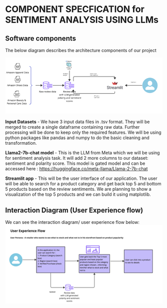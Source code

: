 
# COMPONENT SPECFICATION for SENTIMENT ANALYSIS USING LLMs

## Software components

The below diagram describes the architecture components of our project

![Component Diagram ](<Sentiment Analysis using Llama2.png>)

__Input Datasets__ - We have 3 input data files in .tsv format. They will be merged to create a single dataframe containing raw data. Further processing will be done to keep only the required features. We will be using python packages like pandas and numpy to do the basic cleaning and transformation.

__Llama2-7b-chat model__ - This is the LLM from Meta which we will be using for sentiment analysis task. It will add 2 more columns to our dataset: sentiment and polarity score. This model is gated model and can be accessed here : https://huggingface.co/meta-llama/Llama-2-7b-chat 

__Streamlit app__ - This will be the user interface of our application. The user will be able to search for a product category and get back top 5 and bottom 5 products based on the review sentiments. We are planning to show a visualization of the top 5 products and we can build it using matplotlib.

## Interaction Diagram (User Experience flow)

We can see the interaction diagram/ user experience flow below:
![Interaction Flow](<Interaction flow.png>)

